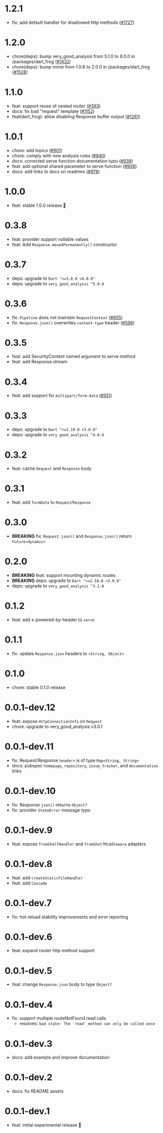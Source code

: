 # 1.2.1

- fix: add default handler for disallowed http methods ([#1727](https://github.com/dart-frog-dev/dart_frog/pull/1727))

# 1.2.0

- chore(deps): bump very_good_analysis from 5.1.0 to 6.0.0 in /packages/dart_frog ([#1432](https://github.com/dart-frog-dev/dart_frog/pull/1432))
- chore(deps): bump mime from 1.0.6 to 2.0.0 in /packages/dart_frog ([#1528](https://github.com/dart-frog-dev/dart_frog/pull/1528))

# 1.1.0

- feat: support reuse of nested router ([#393](https://github.com/dart-frog-dev/dart_frog/pull/393))
- docs: fix bad "request" template ([#1152](https://github.com/dart-frog-dev/dart_frog/pull/1152))
- feat(dart_frog): allow disabling Response buffer output ([#1261](https://github.com/dart-frog-dev/dart_frog/pull/1261))

# 1.0.1

- chore: add topics ([#901](https://github.com/dart-frog-dev/dart_frog/pull/901))
- chore: comply with new analysis rules ([#940](https://github.com/dart-frog-dev/dart_frog/pull/940))
- docs: corrected serve function documentation typo ([#939](https://github.com/dart-frog-dev/dart_frog/pull/939))
- feat: add optional shared parameter to serve function ([#908](https://github.com/dart-frog-dev/dart_frog/pull/908))
- docs: add links to docs on readmes ([#978](https://github.com/dart-frog-dev/dart_frog/pull/978))

# 1.0.0

- feat: stable 1.0.0 release 🎉

# 0.3.8

- feat: provider support nullable values
- feat: Add `Response.movedPermanently()` constructor

# 0.3.7

- deps: upgrade to `Dart ">=3.0.0 <4.0.0"`
- deps: upgrade to `very_good_analysis ^5.0.0`

# 0.3.6

- fix: `Pipeline` does not maintain `RequestContext` ([#605](https://github.com/dart-frog-dev/dart_frog/pull/605))
- fix: `Response.json()` overwrites `content-type` header ([#596](https://github.com/dart-frog-dev/dart_frog/pull/596))

# 0.3.5

- feat: add SecurityContext named argument to serve method
- feat: add Response.stream

# 0.3.4

- feat: add support for `multipart/form-data` ([#551](https://github.com/dart-frog-dev/dart_frog/pull/551))

# 0.3.3

- deps: upgrade to `Dart ">=2.19.0 <3.0.0"`
- deps: upgrade to `very_good_analysis ^4.0.0`

# 0.3.2

- feat: cache `Request` and `Response` body

# 0.3.1

- feat: add `formData` to `Request`/`Response`

# 0.3.0

- **BREAKING** fix: `Request.json()` and `Response.json()` return `Future<dynamic>`

# 0.2.0

- **BREAKING** feat: support mounting dynamic routes
- **BREAKING** deps: upgrade to `Dart ">=2.18.0 <3.0.0"`
- deps: upgrade to `very_good_analysis ^3.1.0`

# 0.1.2

- feat: add x-powered-by-header to `serve`

# 0.1.1

- fix: update `Response.json` headers to `<String, Object>`

# 0.1.0

- chore: stable 0.1.0 release

# 0.0.1-dev.12

- feat: expose `HttpConnectionInfo` on `Request`
- chore: upgrade to very_good_analysis v3.0.1

# 0.0.1-dev.11

- fix: Request/Response `headers` is of type `Map<String, String>`
- docs: pubspec `homepage`, `repository`, `issue_tracker`, and `documentation` links

# 0.0.1-dev.10

- fix: Response `json()` returns `Object?`
- fix: provider `StateError` message typo

# 0.0.1-dev.9

- feat: expose `fromShelfHandler` and `fromShelfMiddleware` adapters

# 0.0.1-dev.8

- feat: add `createStaticFileHandler`
- feat: add `Cascade`

# 0.0.1-dev.7

- fix: hot reload stability improvements and error reporting

# 0.0.1-dev.6

- feat: expand router http method support

# 0.0.1-dev.5

- feat: change `Response.json` body to type `Object?`

# 0.0.1-dev.4

- fix: support multiple routeNotFound.read calls
  - resolves: `bad state: The 'read' method can only be called once`

# 0.0.1-dev.3

- docs: add example and improve documentation

# 0.0.1-dev.2

- docs: fix README assets

# 0.0.1-dev.1

- feat: initial experimental release 🎉
